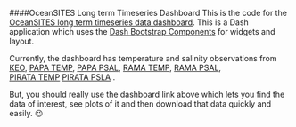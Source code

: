 ####OceanSITES Long term Timeseries Dashboard 
This is the code for the 
[OceanSITES long term timeseries data dashboard](https://data.pmel.noaa.gov/oceansites/lts/). This is a Dash application
which uses the [Dash Bootstrap Components](https://dash-bootstrap-components.opensource.faculty.ai/) for widgets and 
layout.

Currently, the dashboard has temperature and salinity observations from 
[KEO](https://data.pmel.noaa.gov/generic/erddap/tabledap/keo_hourly.html), 
[PAPA TEMP](https://data.pmel.noaa.gov/generic/erddap/tabledap/papa_hourly_temp.html),
[PAPA PSAL](https://data.pmel.noaa.gov/generic/erddap/tabledap/papa_hourly_psal.html),
[RAMA TEMP](https://data.pmel.noaa.gov/generic/erddap/tabledap/rama_hourly_temp.html),
[RAMA PSAL](https://data.pmel.noaa.gov/generic/erddap/tabledap/rama_hourly_psal.html),  
[PIRATA TEMP](https://data.pmel.noaa.gov/generic/erddap/tabledap/pirata_hourly_temp.html)
[PIRATA PSLA](https://data.pmel.noaa.gov/generic/erddap/tabledap/pirata_hourly_psal.html)
. 

But, you should really use the dashboard link above which lets you find the data of interest, see plots of 
it and then download that data quickly and easily. :wink: